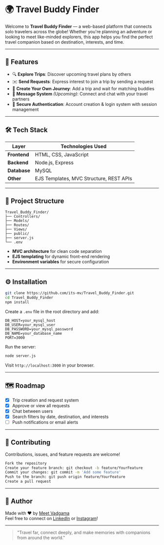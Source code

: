 
# 🌍 Travel Buddy Finder

Welcome to **Travel Buddy Finder** — a web-based platform that connects solo travelers across the globe! Whether you're planning an adventure or looking to meet like-minded explorers, this app helps you find the perfect travel companion based on destination, interests, and time.

<!-- ![Travel Banner](https://i.imgur.com/tYcD6K1.jpg) Optional banner; you can replace with your own image d -->

---

## 🚀 Features

- 🔍 **Explore Trips**: Discover upcoming travel plans by others
- ✉️ **Send Requests**: Express interest to join a trip by sending a request
- 🧳 **Create Your Own Journey**: Add a trip and wait for matching buddies
- 💬 **Message System** *(Upcoming)*: Connect and chat with your travel partners
- 🔐 **Secure Authentication**: Account creation & login system with session management

---

## 🛠️ Tech Stack

| Layer        | Technologies Used                            |
|--------------|-----------------------------------------------|
| **Frontend** | HTML, CSS, JavaScript                         |
| **Backend**  | Node.js, Express                              |
| **Database** | MySQL                                         |
| **Other**    | EJS Templates, MVC Structure, REST APIs       |

---

## 🧰 Project Structure

```
Travel_Buddy_Finder/
├── Controllers/
├── Models/
├── Routes/
├── Views/
├── public/
├── server.js
└── .env
```

- **MVC architecture** for clean code separation
- **EJS templating** for dynamic front-end rendering
- **Environment variables** for secure configuration

---

## ⚙️ Installation

```bash
git clone https://github.com/its-mv/Travel_Buddy_Finder.git
cd Travel_Buddy_Finder
npm install
```

Create a `.env` file in the root directory and add:

```env
DB_HOST=your_mysql_host
DB_USER=your_mysql_user
DB_PASSWORD=your_mysql_password
DB_NAME=your_database_name
PORT=3000
```

Run the server:

```bash
node server.js
```

Visit `http://localhost:3000` in your browser.

---

<!-- ## 📸 Screenshots (Optional) -->

<!-- Replace with your actual screenshots -->
<!-- <img src="https://via.placeholder.com/600x300?text=Home+Page" alt="Home Page" />
<img src="https://via.placeholder.com/600x300?text=Create+Trip" alt="Create Trip" /> -->

<!-- --- -->

## 🗺️ Roadmap

- [x] Trip creation and request system 
- [x] Approve or view all requests 
- [x] Chat between users  
- [x] Search filters by date, destination, and interests  
- [ ] Push notifications or email alerts

---

## 🤝 Contributing

Contributions, issues, and feature requests are welcome!

```bash
Fork the repository
Create your feature branch: git checkout -b feature/YourFeature
Commit your changes: git commit -m 'Add some feature'
Push to the branch: git push origin feature/YourFeature
Create a pull request
```

---

## 👤 Author

Made with ❤️ by [Meet Vadgama](https://github.com/its-mv)  
Feel free to connect on [LinkedIn](https://www.linkedin.com/) or [Instagram](https://www.instagram.com/)!

---

<!-- ## 📄 License

This project is not yet deployed globally so at the moment no license.

--- -->

> "Travel far, connect deeply, and make memories with companions from around the world."
